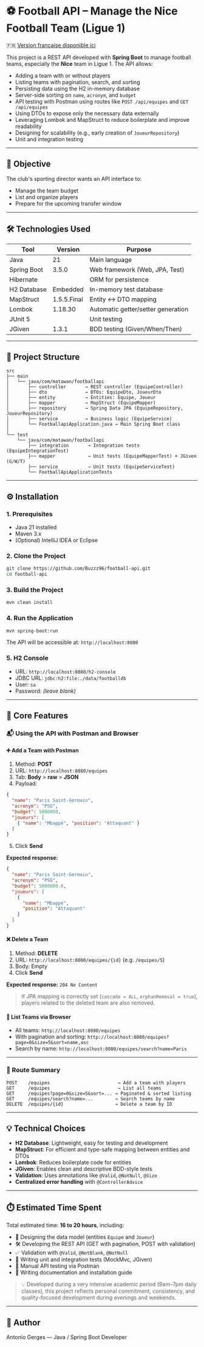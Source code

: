 # ⚽ Football API – Manage the Nice Football Team (Ligue 1)

🇫🇷 [Version française disponible ici](README.md)

This project is a REST API developed with **Spring Boot** to manage football teams, especially the **Nice** team in Ligue 1. The API allows:

- Adding a team with or without players
- Listing teams with pagination, search, and sorting
- Persisting data using the H2 in-memory database
- Server-side sorting on `name`, `acronym`, and `budget`
- API testing with Postman using routes like `POST /api/equipes` and `GET /api/equipes`
- Using DTOs to expose only the necessary data externally
- Leveraging Lombok and MapStruct to reduce boilerplate and improve readability
- Designing for scalability (e.g., early creation of `JoueurRepository`)
- Unit and integration testing

---

## 🚀 Objective

The club's sporting director wants an API interface to:
- Manage the team budget
- List and organize players
- Prepare for the upcoming transfer window

---

## 🛠️ Technologies Used

| Tool             | Version        | Purpose                               |
|------------------|----------------|----------------------------------------|
| Java             | 21             | Main language                          |
| Spring Boot      | 3.5.0          | Web framework (Web, JPA, Test)         |
| Hibernate        |                | ORM for persistence                    |
| H2 Database      | Embedded       | In-memory test database                |
| MapStruct        | 1.5.5.Final    | Entity ↔ DTO mapping                 |
| Lombok           | 1.18.30        | Automatic getter/setter generation     |
| JUnit 5          |                | Unit testing                           |
| JGiven           | 1.3.1          | BDD testing (Given/When/Then)          |

---

## 📂 Project Structure

```
src
├── main
│   └── java/com/matawan/footballapi
│       ├── controller       → REST controller (EquipeController)
│       ├── dto              → DTOs: EquipeDto, JoueurDto
│       ├── entity           → Entities: Equipe, Joueur
│       ├── mapper           → MapStruct (EquipeMapper)
│       ├── repository       → Spring Data JPA (EquipeRepository, JoueurRepository)
│       ├── service          → Business logic (EquipeService)
│       └── FootballapiApplication.java → Main Spring Boot class
│
└── test
    └── java/com/matawan/footballapi
        ├── integration       → Integration tests (EquipeIntegrationTest)
        ├── mapper            → Unit tests (EquipeMapperTest) + JGiven (G/W/T)
        ├── service           → Unit tests (EquipeServiceTest)
        └── FootballApiApplicationTests
```

---

## ⚙️ Installation

### 1. Prerequisites
- Java 21 installed
- Maven 3.x
- (Optional) IntelliJ IDEA or Eclipse

### 2. Clone the Project
```bash
git clone https://github.com/Buzzz96/football-api.git
cd football-api
```

### 3. Build the Project
```bash
mvn clean install
```

### 4. Run the Application
```bash
mvn spring-boot:run
```
The API will be accessible at: `http://localhost:8080`

### 5. H2 Console
- URL: `http://localhost:8080/h2-console`
- JDBC URL: `jdbc:h2:file:./data/footballdb`
- User: `sa`
- Password: *(leave blank)*

---

## 📌 Core Features

### 📬 Using the API with Postman and Browser

#### ➕ Add a Team with Postman
1. Method: **POST**
2. URL: `http://localhost:8080/equipes`
3. Tab: **Body** > **raw** > **JSON**
4. Payload:
```json
{
  "name": "Paris Saint-Germain",
  "acronym": "PSG",
  "budget": 5000000,
  "joueurs": [
    { "name": "Mbappé", "position": "Attaquant" }
  ]
}
```
5. Click **Send**

**Expected response:**
```json
{
  "name": "Paris Saint-Germain",
  "acronym": "PSG",
  "budget": 5000000.0,
  "joueurs": [
    {
      "name": "Mbappé",
      "position": "Attaquant"
    }
  ]
}
```

#### ❌ Delete a Team
1. Method: **DELETE**
2. URL: `http://localhost:8080/equipes/{id}` (e.g. `/equipes/5`)
3. Body: Empty
4. Click **Send**

**Expected response:** `204 No Content`

> If JPA mapping is correctly set (`cascade = ALL`, `orphanRemoval = true`), players related to the deleted team are also removed.

#### 📄 List Teams via Browser
- All teams: `http://localhost:8080/equipes`
- With pagination and sorting: `http://localhost:8080/equipes?page=0&size=5&sort=name,asc`
- Search by name: `http://localhost:8080/equipes/search?name=Paris`

---

### 📌 Route Summary

```
POST    /equipes                         → Add a team with players
GET     /equipes                         → List all teams
GET     /equipes?page=0&size=5&sort=... → Paginated & sorted listing
GET     /equipes/search?name=...        → Search teams by name
DELETE  /equipes/{id}                   → Delete a team by ID
```

---

## 💡 Technical Choices

- **H2 Database**: Lightweight, easy for testing and development
- **MapStruct**: For efficient and type-safe mapping between entities and DTOs
- **Lombok**: Reduces boilerplate code for entities
- **JGiven**: Enables clean and descriptive BDD-style tests
- **Validation**: Uses annotations like `@Valid`, `@NotNull`, `@Size`
- **Centralized error handling** with `@ControllerAdvice`

---

## ⏱️ Estimated Time Spent

Total estimated time: **16 to 20 hours**, including:
- 🧠 Designing the data model (entities `Equipe` and `Joueur`)
- 🛠️ Developing the REST API (GET with pagination, POST with validation)
- ✅ Validation with `@Valid`, `@NotBlank`, `@NotNull`
- 🔬 Writing unit and integration tests (MockMvc, JGiven)
- 🧪 Manual API testing via Postman
- 📄 Writing documentation and installation guide

> 💡 Developed during a very intensive academic period (9am–7pm daily classes), this project reflects personal commitment, consistency, and quality-focused development during evenings and weekends.

---

## 👤 Author
Antonio Gerges — Java / Spring Boot Developer
